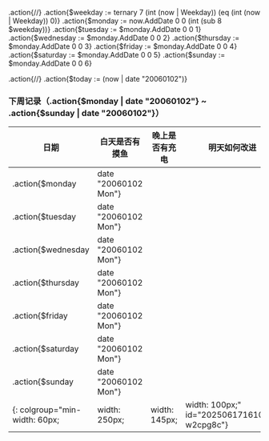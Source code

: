 .action{/*<!-- 计算下周每一天的日期 -->*/}
.action{$weekday := ternary 7 (int (now | Weekday)) (eq (int (now | Weekday)) 0)}
.action{$monday := now.AddDate 0 0 (int (sub 8 $weekday))}
.action{$tuesday := $monday.AddDate 0 0 1}
.action{$wednesday := $monday.AddDate 0 0 2}
.action{$thursday := $monday.AddDate 0 0 3}
.action{$friday := $monday.AddDate 0 0 4}
.action{$saturday := $monday.AddDate 0 0 5}
.action{$sunday := $monday.AddDate 0 0 6}

.action{/*<!-- 获取今天的日期用于标记 -->*/}
.action{$today := (now | date "20060102")}

### 下周记录（.action{$monday | date "20060102"} ~ .action{$sunday | date "20060102"}）

| 日期                          | 白天是否有摸鱼       | 晚上是否有充电 | 明天如何改进                                |
| ----------------------------- | -------------------- | -------------- | ------------------------------------------- |
| .action{$monday               | date "20060102 Mon"} |                |                                             |  |
| .action{$tuesday              | date "20060102 Mon"} |                |                                             |  |
| .action{$wednesday            | date "20060102 Mon"} |                |                                             |  |
| .action{$thursday             | date "20060102 Mon"} |                |                                             |  |
| .action{$friday               | date "20060102 Mon"} |                |                                             |  |
| .action{$saturday             | date "20060102 Mon"} |                |                                             |  |
| .action{$sunday               | date "20060102 Mon"} |                |                                             |  |
{: colgroup="min-width: 60px; | width: 250px;        | width: 145px;  | width: 100px;" id="20250617161045-w2cpg8c"}